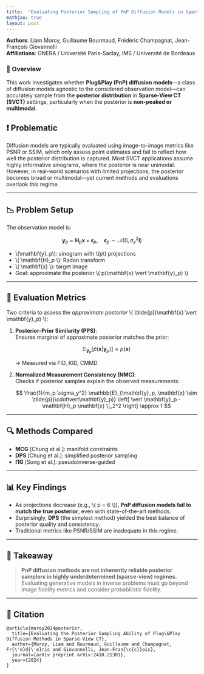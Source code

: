 ```yaml
---
title:  "Evaluating Posterior Sampling of PnP Diffusion Models in Sparse-View CT - ICASSP 2025"
mathjax: true
layout: post
---
```


**Authors**: Liam Moroy, Guillaume Bourmaud, Frédéric Champagnat, Jean-François Giovannelli  
**Affiliations**: ONERA / Université Paris-Saclay, IMS / Université de Bordeaux  

### 🧠 Overview

This work investigates whether **Plug&Play (PnP) diffusion models**—a class of diffusion models agnostic to the considered observation model—can accurately sample from the **posterior distribution** in **Sparse-View CT (SVCT)** settings, particularly when the posterior is **non-peaked or multimodal**.


## ❗ Problematic

Diffusion models are typically evaluated using image-to-image metrics like PSNR or SSIM, which only assess point estimates and fail to reflect how well the posterior distribution is captured. Most SVCT applications assume highly informative sinograms, where the posterior is near unimodal. However, in real-world scenarios with limited projections, the posterior becomes broad or multimodal—yet current methods and evaluations overlook this regime.


---

## 📉 Problem Setup

The observation model is:

$$
\mathbf{y}_p = \mathbf{H}_p \mathbf{x} + \boldsymbol{\epsilon}_p, \quad \boldsymbol{\epsilon}_p \sim \mathcal{N}(0, \sigma_y^2 \mathbf{I})
$$

- \\(\mathbf{y}_p\\): sinogram with \\(p\\) projections  
- \\( \mathbf{H}_p \\): Radon transform  
- \\( \mathbf{x} \\): target image  
- Goal: approximate the posterior \\( p(\mathbf{x} \vert \mathbf{y}_p) \\)

---

## 🧪 Evaluation Metrics

Two criteria to assess the *approximate posterior* \\( \tilde{p}(\mathbf{x} \vert \mathbf{y}_p) \\):

1. **Posterior-Prior Similarity (PPS)**:  
   Ensures marginal of approximate posterior matches the prior:

   $$
   \mathbb{E}_{\mathbf{y}_p}[\tilde{p}(\mathbf{x}|\mathbf{y}_p)] \approx p(\mathbf{x})
   $$

   → Measured via FID, KID, CMMD

2. **Normalized Measurement Consistency (NMC)**:  
   Checks if posterior samples explain the observed measurements:

   $$
   \frac{1}{m_p \sigma_y^2} \mathbb{E}_{\mathbf{y}_p, \mathbf{x} \sim \tilde{p}(\cdot\vert\mathbf{y}_p)} \left[ \vert \mathbf{y}_p - \mathbf{H}_p \mathbf{x} \|_2^2 \right] \approx 1
   $$

---

## 🔍 Methods Compared

- **MCG** [Chung et al.]: manifold constraints  
- **DPS** [Chung et al.]: simplified posterior sampling  
- **ΠG** [Song et al.]: pseudoinverse-guided

---

## 📊 Key Findings

- As projections decrease (e.g., \\( p = 6 \\)), **PnP diffusion models fail to match the true posterior**, even with state-of-the-art methods.
- Surprisingly, **DPS** (the simplest method) yielded the best balance of posterior quality and consistency.
- Traditional metrics like PSNR/SSIM are inadequate in this regime.

---

## 🧩 Takeaway

> **PnP diffusion methods are not inherently reliable posterior samplers in highly underdetermined (sparse-view) regimes.**  
> Evaluating generative models in inverse problems must go beyond image fidelity metrics and consider probabilistic fidelity.

---

## 📘 Citation
```
@article{moroy2024posterior,
  title={Evaluating the Posterior Sampling Ability of Plug\&Play Diffusion Methods in Sparse-View CT},
  author={Moroy, Liam and Bourmaud, Guillaume and Champagnat, Fr{\'e}d{\'e}ric and Giovannelli, Jean-Fran{\c{c}}ois},
  journal={arXiv preprint arXiv:2410.21301},
  year={2024}
}
```
